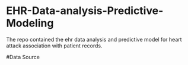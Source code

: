 # EHR-Data-analysis-Predictive-Modeling
The repo contained the ehr data analysis and predictive model for heart attack association with patient records.

#Data Source
